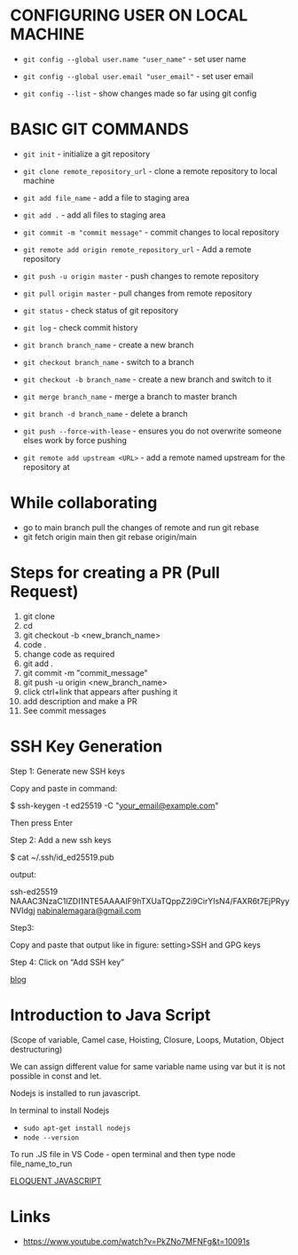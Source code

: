 # CONFIGURING USER ON LOCAL MACHINE

- `git config --global user.name "user_name"` - set user name

- `git config --global user.email "user_email"` - set user email

- `git config --list` - show changes made so far using git config

# BASIC GIT COMMANDS

- `git init` - initialize a git repository

- `git clone remote_repository_url` - clone a remote repository to local machine
  
- `git add file_name` - add a file to staging area

- `git add .` - add all files to staging area

- `git commit -m "commit message"` - commit changes to local repository

- `git remote add origin remote_repository_url` - Add a remote repository

- `git push -u origin master` - push changes to remote repository

- `git pull origin master` - pull changes from remote repository

- `git status` - check status of git repository

- `git log` - check commit history

- `git branch branch_name` - create a new branch

- `git checkout branch_name` - switch to a branch

- `git checkout -b branch_name` - create a new branch and switch to it

- `git merge branch_name` - merge a branch to master branch

- `git branch -d branch_name` - delete a branch

- `git push --force-with-lease` - ensures you do not overwrite someone elses work by force pushing

- `git remote add upstream <URL>` - add a remote named upstream for the repository at <URL>

# While collaborating

- go to main branch pull the changes of remote and run git rebase
- git fetch origin main then git rebase origin/main

# Steps for creating a PR (Pull Request) 
 
1. git clone <url>
2. cd <directory>
3. git checkout -b <new_branch_name>
4. code .
5. change code as required
6. git add .
7. git commit -m "commit_message"
8. git push -u origin <new_branch_name>
9. click ctrl+link that appears after pushing it
10. add description and make a PR
11. See commit messages

# SSH Key Generation

Step 1: Generate new SSH keys

Copy and paste in command:

$ ssh-keygen -t ed25519 -C "your_email@example.com"

Then press Enter


Step 2: Add a new ssh keys   

$ cat ~/.ssh/id_ed25519.pub

output:

ssh-ed25519 NAAAC3NzaC1lZDI1NTE5AAAAIF9hTXUaTQppZ2i9CirYIsN4/FAXR6t7EjPRyyNVIdgj nabinalemagara@gmail.com


Step3:

Copy and paste that output like in figure: setting>SSH and GPG keys


Step 4: Click on “Add SSH key”

[blog](https://nalem7.blogspot.com/2023/11/github.html)

# Introduction to Java Script

(Scope of variable, Camel case, Hoisting, Closure, Loops, Mutation, Object destructuring)

We can assign different value for same variable name using var but it is not possible in const and let.

Nodejs is installed to run javascript.

In terminal to install Nodejs

- `sudo apt-get install nodejs`
- `node --version`

To run .JS file in VS Code - open terminal and then type node file_name_to_run

[ELOQUENT JAVASCRIPT](https://eloquentjavascript.net/)

# Links

- https://www.youtube.com/watch?v=PkZNo7MFNFg&t=10091s